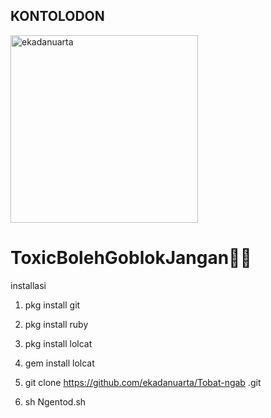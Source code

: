 
## KONTOLODON

<img src="https://i.ibb.co/Qnj25SL/-20210405-WA0416.jpg" alt="ekadanuarta" width="300" />

      
# ToxicBolehGoblokJangan👊😎

installasi

1. pkg install git

2. pkg install ruby

3. pkg install lolcat

4. gem install lolcat

5. git clone  https://github.com/ekadanuarta/Tobat-ngab .git

6. sh Ngentod.sh
